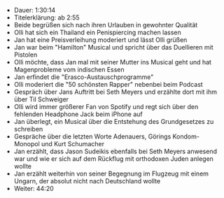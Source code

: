 - Dauer: 1:30:14
- Titelerklärung: ab 2:55
- Beide begrüßen sich nach ihren Urlauben in gewohnter Qualität
- Olli hat sich ein Thailand ein Penispiercing machen lassen
- Jan hat eine Preisverleihung moderiert und lässt Olli grüßen
- Jan war beim "Hamilton" Musical und spricht über das Duellieren mit Pistolen
- Olli möchte, dass Jan mal mit seiner Mutter ins Musical geht und hat Magenprobleme vom indischen Essen
- Jan erfindet die "Erasco-Austauschprogramme"
- Olli moderiert die "50 schönsten Rapper" nebenbei beim Podcast
- Gespräch über Jans Auftritt bei Seth Meyers und erzählte dort mit ihm über Til Schweiger
- Olli wird immer größerer Fan von Spotify und regt sich über den fehlenden Headphone Jack beim iPhone auf
- Jan überlegt, ein Musical über die Entstehung des Grundgesetzes zu schreiben
- Gespräche über die letzten Worte Adenauers, Görings Kondom-Monopol und Kurt Schumacher
- Jan erzählt, dass Jason Sudeikis ebenfalls bei Seth Meyers anwesend war und wie er sich auf dem Rückflug mit orthodoxen Juden anlegen wollte
- Jan erzählt weiterhin von seiner Begegnung im Flugzeug mit einem Ungarn, der absolut nicht nach Deutschland wollte
- Weiter: 44:20
